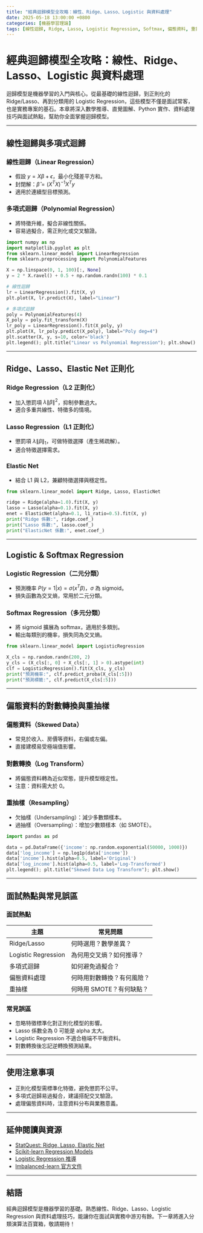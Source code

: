 ```yaml
---
title: "經典迴歸模型全攻略：線性、Ridge、Lasso、Logistic 與資料處理"
date: 2025-05-18 13:00:00 +0800
categories: [機器學習理論]
tags: [線性迴歸, Ridge, Lasso, Logistic Regression, Softmax, 偏態資料, 重抽樣]
---
```


# 經典迴歸模型全攻略：線性、Ridge、Lasso、Logistic 與資料處理

迴歸模型是機器學習的入門與核心。從最基礎的線性迴歸，到正則化的 Ridge/Lasso、再到分類用的 Logistic Regression，這些模型不僅是面試常客，也是實務專案的基石。本章將深入數學推導、直覺圖解、Python 實作、資料處理技巧與面試熱點，幫助你全面掌握迴歸模型。

---

## 線性迴歸與多項式迴歸

### 線性迴歸（Linear Regression）

- 假設 $y = X\beta + \epsilon$，最小化殘差平方和。
- 封閉解：$\hat{\beta} = (X^TX)^{-1}X^Ty$
- 適用於連續型目標預測。

### 多項式迴歸（Polynomial Regression）

- 將特徵升維，擬合非線性關係。
- 容易過擬合，需正則化或交叉驗證。

```python
import numpy as np
import matplotlib.pyplot as plt
from sklearn.linear_model import LinearRegression
from sklearn.preprocessing import PolynomialFeatures

X = np.linspace(0, 1, 100)[:, None]
y = 2 * X.ravel() + 0.5 + np.random.randn(100) * 0.1

# 線性迴歸
lr = LinearRegression().fit(X, y)
plt.plot(X, lr.predict(X), label="Linear")

# 多項式迴歸
poly = PolynomialFeatures(4)
X_poly = poly.fit_transform(X)
lr_poly = LinearRegression().fit(X_poly, y)
plt.plot(X, lr_poly.predict(X_poly), label="Poly deg=4")
plt.scatter(X, y, s=10, color='black')
plt.legend(); plt.title("Linear vs Polynomial Regression"); plt.show()
```

---

## Ridge、Lasso、Elastic Net 正則化

### Ridge Regression（L2 正則化）

- 加入懲罰項 $\lambda \|\beta\|^2$，抑制參數過大。
- 適合多重共線性、特徵多的情境。

### Lasso Regression（L1 正則化）

- 懲罰項 $\lambda \|\beta\|_1$，可做特徵選擇（產生稀疏解）。
- 適合特徵選擇需求。

### Elastic Net

- 結合 L1 與 L2，兼顧特徵選擇與穩定性。

```python
from sklearn.linear_model import Ridge, Lasso, ElasticNet

ridge = Ridge(alpha=1.0).fit(X, y)
lasso = Lasso(alpha=0.1).fit(X, y)
enet = ElasticNet(alpha=0.1, l1_ratio=0.5).fit(X, y)
print("Ridge 係數:", ridge.coef_)
print("Lasso 係數:", lasso.coef_)
print("ElasticNet 係數:", enet.coef_)
```

---

## Logistic & Softmax Regression

### Logistic Regression（二元分類）

- 預測機率 $P(y=1|x) = \sigma(x^T\beta)$，$\sigma$ 為 sigmoid。
- 損失函數為交叉熵，常用於二元分類。

### Softmax Regression（多元分類）

- 將 sigmoid 擴展為 softmax，適用於多類別。
- 輸出每類別的機率，損失同為交叉熵。

```python
from sklearn.linear_model import LogisticRegression

X_cls = np.random.randn(200, 2)
y_cls = (X_cls[:, 0] + X_cls[:, 1] > 0).astype(int)
clf = LogisticRegression().fit(X_cls, y_cls)
print("預測機率:", clf.predict_proba(X_cls[:5]))
print("預測標籤:", clf.predict(X_cls[:5]))
```

---

## 偏態資料的對數轉換與重抽樣

### 偏態資料（Skewed Data）

- 常見於收入、房價等資料，右偏或左偏。
- 直接建模易受極端值影響。

### 對數轉換（Log Transform）

- 將偏態資料轉為近似常態，提升模型穩定性。
- 注意：資料需大於 0。

### 重抽樣（Resampling）

- 欠抽樣（Undersampling）：減少多數類樣本。
- 過抽樣（Oversampling）：增加少數類樣本（如 SMOTE）。

```python
import pandas as pd

data = pd.DataFrame({'income': np.random.exponential(50000, 1000)})
data['log_income'] = np.log1p(data['income'])
data['income'].hist(alpha=0.5, label='Original')
data['log_income'].hist(alpha=0.5, label='Log-Transformed')
plt.legend(); plt.title("Skewed Data Log Transform"); plt.show()
```

---

## 面試熱點與常見誤區

### 面試熱點

| 主題                | 常見問題 |
|---------------------|----------|
| Ridge/Lasso         | 何時選用？數學差異？ |
| Logistic Regression | 為何用交叉熵？如何推導？ |
| 多項式迴歸          | 如何避免過擬合？ |
| 偏態資料處理        | 何時用對數轉換？有何風險？ |
| 重抽樣              | 何時用 SMOTE？有何缺點？ |

### 常見誤區

- 忽略特徵標準化對正則化模型的影響。
- Lasso 係數全為 0 可能是 alpha 太大。
- Logistic Regression 不適合極端不平衡資料。
- 對數轉換後忘記逆轉換預測結果。

---

## 使用注意事項

* 正則化模型需標準化特徵，避免懲罰不公平。
* 多項式迴歸易過擬合，建議搭配交叉驗證。
* 處理偏態資料時，注意資料分布與業務意義。

---

## 延伸閱讀與資源

* [StatQuest: Ridge, Lasso, Elastic Net](https://www.youtube.com/watch?v=NGf0voTMlcs)
* [Scikit-learn Regression Models](https://scikit-learn.org/stable/supervised_learning.html#supervised-learning)
* [Logistic Regression 推導](https://www.stat.cmu.edu/~cshalizi/350/lectures/26/lecture-26.pdf)
* [Imbalanced-learn 官方文件](https://imbalanced-learn.org/stable/)

---

## 結語

經典迴歸模型是機器學習的基礎。熟悉線性、Ridge、Lasso、Logistic Regression 與資料處理技巧，能讓你在面試與實務中游刃有餘。下一章將進入分類演算法百寶箱，敬請期待！
